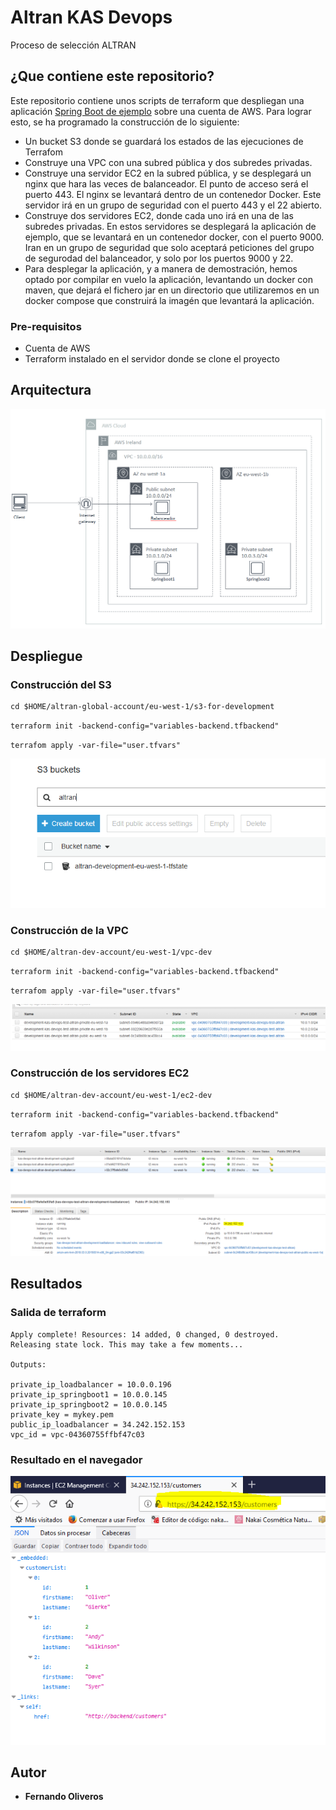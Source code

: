 # Altran KAS Devops

Proceso de selección ALTRAN

## ¿Que contiene este repositorio?

Este repositorio contiene unos scripts de terraform que despliegan una aplicación  [Spring Boot de ejemplo](https://github.com/spring-projects/spring-boot/tree/master/spring-boot-samples/spring-boot-sample-hateoas) sobre una cuenta de AWS. Para lograr esto, se ha programado la construcción de lo siguiente:

* Un bucket S3 donde se guardará los estados de las ejecuciones de Terrafom
* Construye una VPC con una subred pública y dos subredes privadas.
* Construye una servidor EC2 en la subred pública, y se desplegará un nginx que hara las veces de balanceador. El punto de acceso será el puerto 443. El nginx se levantará dentro de un contenedor Docker. Este servidor irá en un grupo de seguridad con el puerto 443 y el 22 abierto.
* Construye dos servidores EC2, donde cada uno irá en una de las subredes privadas. En estos servidores se desplegará la aplicación de ejemplo, que se levantará en un contenedor docker, con el puerto 9000. Iran en un grupo de seguridad que solo aceptará peticiones del grupo de segurodad del balanceador, y solo por los puertos 9000 y 22.
* Para desplegar la aplicación, y a manera de demostración, hemos optado por compilar en vuelo la aplicación, levantando un docker con maven, que dejará el fichero jar en un directorio que utilizaremos en un docker compose que construirá la imagén que levantará la aplicación.


### Pre-requisitos

- Cuenta de AWS
- Terraform instalado en el servidor donde se clone el proyecto


## Arquitectura

![Optional Text](/images/arquitectura.png)


## Despliegue

### Construcción del S3

```
cd $HOME/altran-global-account/eu-west-1/s3-for-development
```

 `terraform init -backend-config="variables-backend.tfbackend"`

 `terrafom apply -var-file="user.tfvars"`


![Optional Text](/images/s3-state.png)



### Construcción de la VPC

```
cd $HOME/altran-dev-account/eu-west-1/vpc-dev
```

 `terraform init -backend-config="variables-backend.tfbackend"`

 `terrafom apply -var-file="user.tfvars"`


![Optional Text](/images/vpc-subnets.png)


### Construcción de los servidores EC2

```
cd $HOME/altran-dev-account/eu-west-1/ec2-dev
```

 `terraform init -backend-config="variables-backend.tfbackend"`

 `terrafom apply -var-file="user.tfvars"`


![Optional Text](/images/ec2.png)


## Resultados

### Salida de terraform

```
Apply complete! Resources: 14 added, 0 changed, 0 destroyed.
Releasing state lock. This may take a few moments...

Outputs:

private_ip_loadbalancer = 10.0.0.196
private_ip_springboot1 = 10.0.0.145
private_ip_springboot2 = 10.0.0.145
private_key = mykey.pem
public_ip_loadbalancer = 34.242.152.153
vpc_id = vpc-04360755ffbf47c03
```

### Resultado en el navegador

![Optional Text](/images/resultado.png)

## Autor

* **Fernando Oliveros** 


